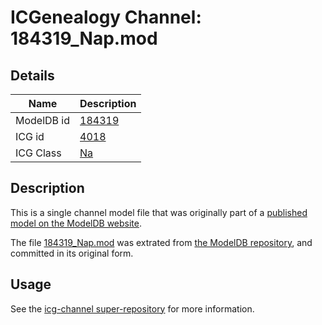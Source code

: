 # ICGenealogy Channel: 184319\_Nap.mod

## Details

Name | Description
---- | -----------
ModelDB id | [184319](http://senselab.med.yale.edu/ModelDB/ShowModel.cshtml?model=184319)
ICG id | [4018](http://icg.neurotheory.ox.ac.uk/channels/2/4018)
ICG Class | [Na](http://icg.neurotheory.ox.ac.uk/channels/2)

## Description

This is a single channel model file that was originally part of a [published model on the ModelDB website](http://senselab.med.yale.edu/mModelDB/ShowModel.cshtml?model=184319).

The file [184319\_Nap.mod](184319_Nap.mod) was extrated from [the ModelDB repository](http://senselab.med.yale.edu/ModelDB/ShowModel.cshtml?model=184319), and committed in its original form.

## Usage

See the [icg-channel super-repository](https://github.com/icgenealogy/icg-channels) for more information.